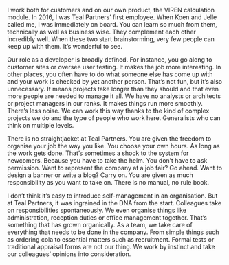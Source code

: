 <!-- title: Tim -->
<!-- author: Tim -->
<!-- date: 2020-05-01 -->
<!-- img: /assets/img/blogimages/headerimage_placeholder.png -->

I work both for customers and on our own product, the VIREN calculation module. In 2016, I was Teal Partners’ first employee. When Koen and Jelle called me, I was immediately on board. You can learn so much from them, technically as well as business wise. They complement each other incredibly well. When these two start brainstorming, very few people can keep up with them. It’s wonderful to see. 



Our role as a developer is broadly defined. For instance, you go along to customer sites or oversee user testing. It makes the job more interesting. In other places, you often have to do what someone else has come up with and your work is checked by yet another person. That’s not fun, but it’s also unnecessary. It means projects take longer than they should and that even more people are needed to manage it all. We have no analysts or architects or project managers in our ranks. It makes things run more smoothly. There’s less noise. We can work this way thanks to the kind of complex projects we do and the type of people who work here. Generalists who can think on multiple levels. 



There is no straightjacket at Teal Partners. You are given the freedom to organise your job the way you like. You choose your own hours. As long as the work gets done. That’s sometimes a shock to the system for newcomers. Because you have to take the helm. You don’t have to ask permission. Want to represent the company at a job fair? Go ahead. Want to design a banner or write a blog? Carry on. You are given as much responsibility as you want to take on. There is no manual, no rule book. 



I don’t think it’s easy to introduce self-management in an organisation. But at Teal Partners, it was ingrained in the DNA from the start. Colleagues take on responsibilities spontaneously. We even organise things like administration, reception duties or office management together. That’s something that has grown organically. As a team, we take care of everything that needs to be done in the company. From simple things such as ordering cola to essential matters such as recruitment. Formal tests or traditional appraisal forms are not our thing. We work by instinct and take our colleagues’ opinions into consideration.
